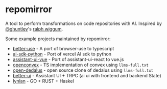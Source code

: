 # repomirror

A tool to perform transformations on code repositories with AI. Inspired by [@ghuntley](https://github.com/ghuntley)'s [ralph wiggum](https://ghuntley.com/ralph).

Some example projects maintained by repomirror:

- [better-use](https://github.com/yonom/browser-use-ts) - A port of browser-use to typescript
- [ai-sdk-python](https://github.com/yonom/ai-sdk-python) - Port of vercel AI sdk to python
- [assistant-ui-vue](https://github.com/yonom/assistant-ui-vue) - Port of assistant-ui-react to vue.js
- [openconvex](https://github.com/dexhorthy/openconvex) - TS implementation of convex using `llms-full.txt`
- [open-dedalus](https://github.com/yonom/open-dedalus) - open source clone of dedalus using `llms-full.txt`
- [better-ui](https://github.com/lantos1618/better-ui/tree/lantos-aui) - Assistant UI + TRPC (ai ui with frontend and backend State)
- [lynlan](https://github.com/lantos1618/lynlang) - GO + RUST + Haskel 

